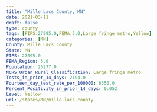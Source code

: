 ```yaml
---
title: "Mille Lacs County, MN"
date: 2021-03-11
draft: false
type: county
tags: [FIPS:27095.0,FEMA:5.0,Large fringe metro,Yellow]
categories: [MN]
County: Mille Lacs County
State: MN
FIPS: 27095.0
FEMA_Region: 5.0
Population: 26277.0
NCHS_Urban_Rural_Classification: Large fringe metro
Tests_in_prior_14_days: 2194.0
Fourteen_day_test_rate_per_100000: 8350.0
Percent_Positivity_in_prior_14_days: 0.052
Level: Yellow
url: /states/MN/mille-lacs-county
---
```



